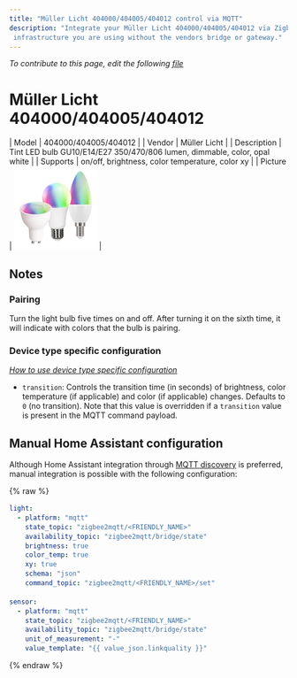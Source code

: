 ```yaml
---
title: "Müller Licht 404000/404005/404012 control via MQTT"
description: "Integrate your Müller Licht 404000/404005/404012 via Zigbee2mqtt with whatever smart home
 infrastructure you are using without the vendors bridge or gateway."
---
```


*To contribute to this page, edit the following
[file](https://github.com/Koenkk/zigbee2mqtt.io/blob/master/docs/devices/404000_404005_404012.md)*

# Müller Licht 404000/404005/404012

| Model | 404000/404005/404012  |
| Vendor  | Müller Licht  |
| Description | Tint LED bulb GU10/E14/E27 350/470/806 lumen, dimmable, color, opal white |
| Supports | on/off, brightness, color temperature, color xy |
| Picture | ![Müller Licht 404000/404005/404012](../images/devices/404000-404005-404012.jpg) |

## Notes


### Pairing
Turn the light bulb five times on and off. After turning it on the sixth time,
it will indicate with colors that the bulb is pairing.


### Device type specific configuration
*[How to use device type specific configuration](../information/configuration.md)*


* `transition`: Controls the transition time (in seconds) of brightness,
color temperature (if applicable) and color (if applicable) changes. Defaults to `0` (no transition).
Note that this value is overridden if a `transition` value is present in the MQTT command payload.


## Manual Home Assistant configuration
Although Home Assistant integration through [MQTT discovery](../integration/home_assistant) is preferred,
manual integration is possible with the following configuration:


{% raw %}
```yaml
light:
  - platform: "mqtt"
    state_topic: "zigbee2mqtt/<FRIENDLY_NAME>"
    availability_topic: "zigbee2mqtt/bridge/state"
    brightness: true
    color_temp: true
    xy: true
    schema: "json"
    command_topic: "zigbee2mqtt/<FRIENDLY_NAME>/set"

sensor:
  - platform: "mqtt"
    state_topic: "zigbee2mqtt/<FRIENDLY_NAME>"
    availability_topic: "zigbee2mqtt/bridge/state"
    unit_of_measurement: "-"
    value_template: "{{ value_json.linkquality }}"
```
{% endraw %}


